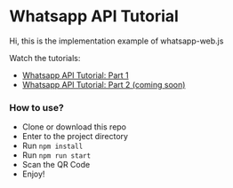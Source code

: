 # Whatsapp API Tutorial

Hi, this is the implementation example of whatsapp-web.js

Watch the tutorials:

- <a href="https://www.youtube.com/watch?v=IRRiN2ZQDc8">Whatsapp API Tutorial: Part 1</a>
- <a href="#">Whatsapp API Tutorial: Part 2 (coming soon)</a>

### How to use?

- Clone or download this repo
- Enter to the project directory
- Run `npm install`
- Run `npm run start`
- Scan the QR Code
- Enjoy!
